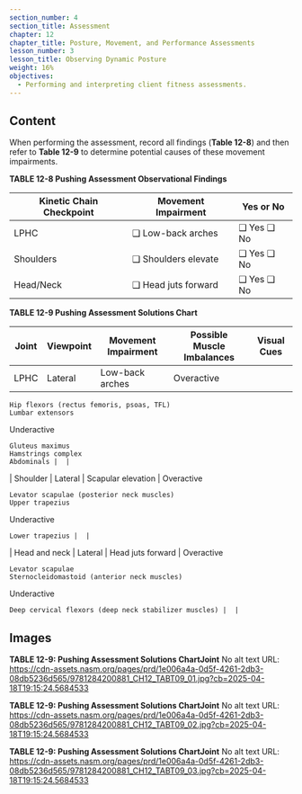 ```yaml
---
section_number: 4
section_title: Assessment
chapter: 12
chapter_title: Posture, Movement, and Performance Assessments
lesson_number: 3
lesson_title: Observing Dynamic Posture
weight: 16%
objectives:
  - Performing and interpreting client fitness assessments.
---
```


## Content
When performing the assessment, record all findings (**Table 12-8**) and then refer to **Table 12-9** to determine potential causes of these movement impairments.

**TABLE 12-8 Pushing Assessment Observational Findings**

| Kinetic Chain Checkpoint | Movement Impairment | Yes or No |
|---|---|---|
| LPHC | ❑ Low-back arches | ❑ Yes ❑ No |
| Shoulders | ❑ Shoulders elevate | ❑ Yes ❑ No |
| Head/Neck | ❑ Head juts forward | ❑ Yes ❑ No |

**TABLE 12-9 Pushing Assessment Solutions Chart**

| Joint | Viewpoint | Movement Impairment | Possible Muscle Imbalances | Visual Cues |
|---|---|---|---|---|
| LPHC | Lateral | Low-back arches | Overactive

	Hip flexors (rectus femoris, psoas, TFL)
	Lumbar extensors

Underactive

	Gluteus maximus
	Hamstrings complex
	Abdominals |  |
| Shoulder | Lateral | Scapular elevation | Overactive

	Levator scapulae (posterior neck muscles)
	Upper trapezius

Underactive

	Lower trapezius |  |
| Head and neck | Lateral | Head juts forward | Overactive

	Levator scapulae
	Sternocleidomastoid (anterior neck muscles)

Underactive

	Deep cervical flexors (deep neck stabilizer muscles) |  |

## Images

**TABLE 12-9: Pushing Assessment Solutions ChartJoint**
No alt text
URL: https://cdn-assets.nasm.org/pages/prd/1e006a4a-0d5f-4261-2db3-08db5236d565/9781284200881_CH12_TABT09_01.jpg?cb=2025-04-18T19:15:24.5684533

**TABLE 12-9: Pushing Assessment Solutions ChartJoint**
No alt text
URL: https://cdn-assets.nasm.org/pages/prd/1e006a4a-0d5f-4261-2db3-08db5236d565/9781284200881_CH12_TABT09_02.jpg?cb=2025-04-18T19:15:24.5684533

**TABLE 12-9: Pushing Assessment Solutions ChartJoint**
No alt text
URL: https://cdn-assets.nasm.org/pages/prd/1e006a4a-0d5f-4261-2db3-08db5236d565/9781284200881_CH12_TABT09_03.jpg?cb=2025-04-18T19:15:24.5684533
